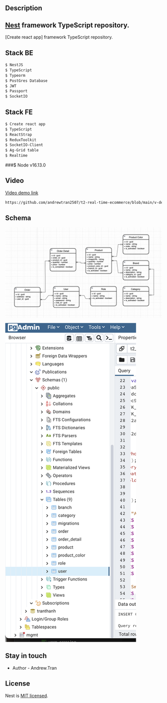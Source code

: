 ## Description

[Nest](https://github.com/nestjs/nest) framework TypeScript repository.
-
[Create react app] framework TypeScript repository.

## Stack BE

```bash
$ NestJS
$ TypeScript
$ Typeorm
$ PostGres Database
$ JWT
$ Passport
$ SocketIO
```

## Stack FE

```bash
$ Create react app
$ TypeScript
$ ReactStrap
$ ReduxToolkit
$ SocketIO-Client
$ Ag-Grid table
$ Realtime
```

###$ Node v16.13.0

## Video
[Video demo link](https://github.com/andrewtran2507/t2-real-time-ecommerce/blob/main/v-demo/video-demo.webm?raw=true)
```bash
https://github.com/andrewtran2507/t2-real-time-ecommerce/blob/main/v-demo/video-demo.webm
```

## Schema
![Screenshot](https://github.com/andrewtran2507/t2-real-time-ecommerce/blob/main/t2-real-time-ecommerce-BE/src/database/schema/schema-t2-shop.png?raw=true)

![My Remote Image](https://github.com/andrewtran2507/t2-real-time-ecommerce/blob/main/t2-real-time-ecommerce-BE/src/database/schema/table-list.png?raw=true)

## Stay in touch

- Author - Andrew.Tran

## License

Nest is [MIT licensed](LICENSE).
